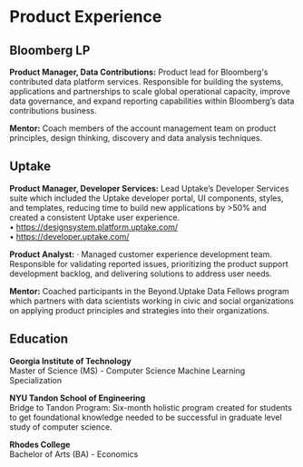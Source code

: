 # Product Experience 

## Bloomberg LP

**Product Manager, Data Contributions:** Product lead for Bloomberg's contributed data platform services. Responsible for building the systems, applications and partnerships to scale global operational capacity, improve data governance, and expand reporting capabilities within Bloomberg’s data contributions business. 

**Mentor:** Coach members of the account management team on product principles, design thinking, discovery and data analysis techniques. 

## Uptake
**Product Manager, Developer Services:** Lead Uptake’s Developer Services suite which included the Uptake developer portal, UI components, styles, and templates, reducing time to build new applications by >50% and created a consistent Uptake user experience.  
• https://designsystem.platform.uptake.com/  
• https://developer.uptake.com/  

**Product Analyst:** · Managed customer experience development team. Responsible for validating reported issues, prioritizing the product support development backlog, and delivering solutions to address user needs.

**Mentor:** Coached participants in the Beyond.Uptake Data Fellows program which partners with data scientists working in civic and social organizations on applying product principles and strategies into their organizations.

## Education

**Georgia Institute of Technology**  
Master of Science (MS) - Computer Science
Machine Learning Specialization

**NYU Tandon School of Engineering**  
Bridge to Tandon Program: Six-month holistic program created for students to get foundational knowledge needed to be successful in graduate level study of computer science.


**Rhodes College**  
Bachelor of Arts (BA) - Economics
